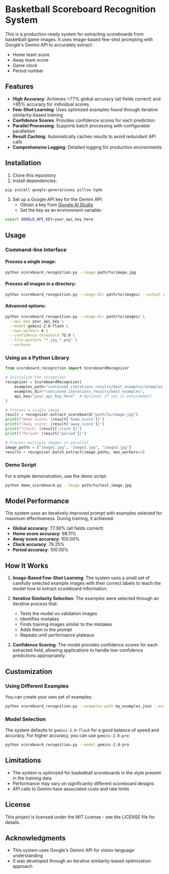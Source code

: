 # Basketball Scoreboard Recognition System

This is a production-ready system for extracting scoreboards from basketball game images. It uses image-based few-shot prompting with Google's Gemini API to accurately extract:

- Home team score
- Away team score
- Game clock
- Period number

## Features

- **High Accuracy**: Achieves >77% global accuracy (all fields correct) and >95% accuracy for individual scores
- **Few-Shot Learning**: Uses optimized examples found through iterative similarity-based training
- **Confidence Scores**: Provides confidence scores for each prediction
- **Parallel Processing**: Supports batch processing with configurable parallelism
- **Result Caching**: Automatically caches results to avoid redundant API calls
- **Comprehensive Logging**: Detailed logging for production environments

## Installation

1. Clone this repository
2. Install dependencies:

```bash
pip install google-generativeai pillow tqdm
```

3. Set up a Google API key for the Gemini API:
   - Obtain a key from [Google AI Studio](https://makersuite.google.com/)
   - Set the key as an environment variable:

```bash
export GOOGLE_API_KEY=your_api_key_here
```

## Usage

### Command-line Interface

#### Process a single image:

```bash
python scoreboard_recognition.py --image path/to/image.jpg
```

#### Process all images in a directory:

```bash
python scoreboard_recognition.py --image-dir path/to/images/ --output results.json
```

#### Advanced options:

```bash
python scoreboard_recognition.py --image-dir path/to/images/ \
  --api-key your_api_key \
  --model gemini-2.0-flash \
  --max-workers 4 \
  --confidence-threshold 75.0 \
  --file-pattern "*.jpg,*.png" \
  --verbose
```

### Using as a Python Library

```python
from scoreboard_recognition import ScoreboardRecognizer

# Initialize the recognizer
recognizer = ScoreboardRecognizer(
    examples_path="continued_iterations_results/best_examples/examples.json",
    examples_dir="continued_iterations_results/best_examples",
    api_key="your_api_key_here"  # Optional if set in environment
)

# Process a single image
result = recognizer.extract_scoreboard("path/to/image.jpg")
print(f"Home score: {result['home_score']}")
print(f"Away score: {result['away_score']}")
print(f"Clock: {result['clock']}")
print(f"Period: {result['period']}")

# Process multiple images in parallel
image_paths = ["image1.jpg", "image2.jpg", "image3.jpg"]
results = recognizer.batch_extract(image_paths, max_workers=3)
```

### Demo Script

For a simple demonstration, use the demo script:

```bash
python demo_scoreboard.py --image path/to/test_image.jpg
```

## Model Performance

The system uses an iteratively improved prompt with examples selected for maximum effectiveness. During training, it achieved:

- **Global accuracy**: 77.36% (all fields correct)
- **Home score accuracy**: 98.11%
- **Away score accuracy**: 100.00%
- **Clock accuracy**: 79.25%
- **Period accuracy**: 100.00%

## How It Works

1. **Image-Based Few-Shot Learning**: The system uses a small set of carefully selected example images with their correct labels to teach the model how to extract scoreboard information.

2. **Iterative Similarity Selection**: The examples were selected through an iterative process that:
   - Tests the model on validation images
   - Identifies mistakes
   - Finds training images similar to the mistakes
   - Adds them to the prompt
   - Repeats until performance plateaus

3. **Confidence Scoring**: The model provides confidence scores for each extracted field, allowing applications to handle low-confidence predictions appropriately.

## Customization

### Using Different Examples

You can create your own set of examples:

```bash
python scoreboard_recognition.py --examples-path my_examples.json --examples-dir my_examples_dir
```

### Model Selection

The system defaults to `gemini-2.0-flash` for a good balance of speed and accuracy. For higher accuracy, you can use `gemini-2.0-pro`:

```bash
python scoreboard_recognition.py --model gemini-2.0-pro
```

## Limitations

- The system is optimized for basketball scoreboards in the style present in the training data
- Performance may vary on significantly different scoreboard designs
- API calls to Gemini have associated costs and rate limits

## License

This project is licensed under the MIT License - see the LICENSE file for details.

## Acknowledgments

- This system uses Google's Gemini API for vision-language understanding
- It was developed through an iterative similarity-based optimization approach